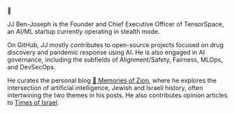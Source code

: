 👋

JJ Ben-Joseph is the Founder and Chief Executive Officer of TensorSpace, an AI/ML startup currently operating in stealth mode.

On GitHub, JJ mostly contributes to open-source projects focused on drug discovery and pandemic response using AI. He is also engaged in AI governance, including the subfields of Alignment/Safety, Fairness, MLOps, and DevSecOps.

He curates the personal blog [🪬 Memories of Zion](https://www.memoriesofzion.com/), where he explores the intersection of artificial intelligence, Jewish and Israeli history, often intertwining the two themes in his posts. He also contributes opinion articles to [Times of Israel](https://blogs.timesofisrael.com/author/jj-ben-joseph/).


<!---
jbenjoseph/jbenjoseph is a ✨ special ✨ repository because its `README.md` (this file) appears on your GitHub profile.
You can click the Preview link to take a look at your changes.
--->

<!--
Old bio:

JJ Ben-Joseph (יונתן יהודה בן יוסף) is the founder and CEO of TensorSpace, a stealth-mode AI/ML startup. He's a computer scientist who saw the writing on the wall and pivoted into pandemic prevention well before COVID-19, becoming a venture capitalist focused on biosecurity. He's also one of the few people who thinks AI is profoundly underhyped (although that might have changed in 2022). 

Before starting his own company, JJ worked at the strategic venture capital firm In-Q-Tel, where he helped biosecurity and AI startups succeed with US government customers and worked on drug discovery and pandemic response technologies. He's a former fellow at the American Jewish Committee, the Johns Hopkins Center for Health Security, and the Foresight Institute. He's also a PhD candidate doing research on artificial intelligence and a dad to two amazing daughters.

If you've made it this far, congratulations! Please feel free to click the "Connect" button at the top of the page to get in touch with JJ.

-->
